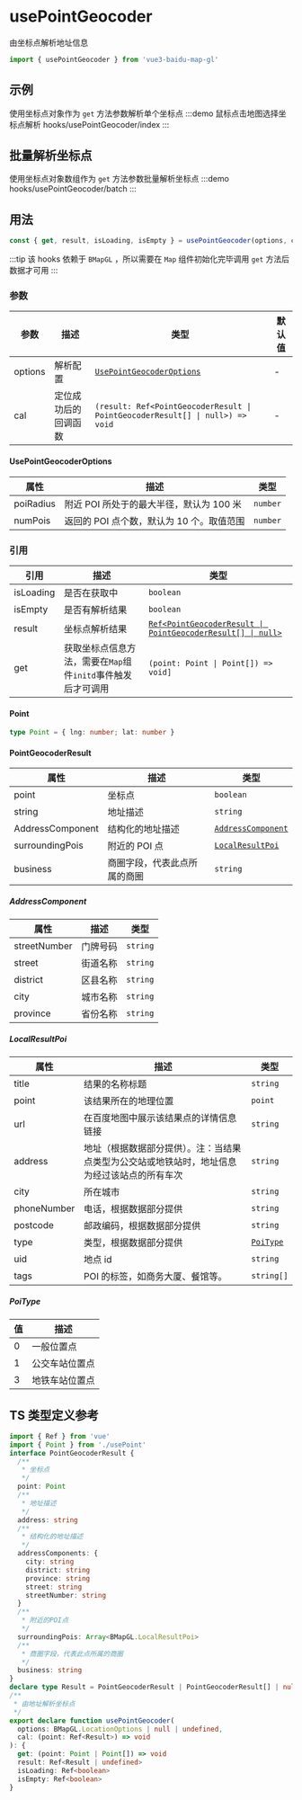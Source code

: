 # usePointGeocoder <Badge type="tip" text="^0.0.39" />

由坐标点解析地址信息

```ts
import { usePointGeocoder } from 'vue3-baidu-map-gl'
```

## 示例
使用坐标点对象作为 `get` 方法参数解析单个坐标点
:::demo 鼠标点击地图选择坐标点解析
hooks/usePointGeocoder/index
:::
## 批量解析坐标点

使用坐标点对象数组作为 `get` 方法参数批量解析坐标点
:::demo
hooks/usePointGeocoder/batch
:::
## 用法

```ts
const { get, result, isLoading, isEmpty } = usePointGeocoder(options, cal)
```

:::tip
该 hooks 依赖于 `BMapGL` ，所以需要在 `Map` 组件初始化完毕调用 `get` 方法后数据才可用
:::

### 参数

| 参数    | 描述                 | 类型                                                                          | 默认值 |
| ------- | -------------------- | ----------------------------------------------------------------------------- | ------ |
| options | 解析配置             | [`UsePointGeocoderOptions`](#usepointgeocoderoptions)                         | -      |
| cal     | 定位成功后的回调函数 | `(result: Ref<PointGeocoderResult \| PointGeocoderResult[] \| null>) => void` | -      |

#### UsePointGeocoderOptions

| 属性      | 描述                                      | 类型     |
| --------- | ----------------------------------------- | -------- |
| poiRadius | 附近 POI 所处于的最大半径，默认为 100 米  | `number` |
| numPois   | 返回的 POI 点个数，默认为 10 个。取值范围 | `number` |

### 引用

| 引用      | 描述                                                         | 类型                                                                                |
| --------- | ------------------------------------------------------------ | ----------------------------------------------------------------------------------- |
| isLoading | 是否在获取中                                                 | `boolean`                                                                           |
| isEmpty   | 是否有解析结果                                               | `boolean`                                                                           |
| result    | 坐标点解析结果                                               | [`Ref<PointGeocoderResult \| PointGeocoderResult[] \| null>`](#pointgeocoderresult) |
| get       | 获取坐标点信息方法，需要在`Map`组件`initd`事件触发后才可调用 | `(point: Point \| Point[]) => void]`                                                |

#### Point

```ts
type Point = { lng: number; lat: number }
```

#### PointGeocoderResult

| 属性             | 描述                         | 类型                                    |
| ---------------- | ---------------------------- | --------------------------------------- |
| point            | 坐标点                       | `boolean`                               |
| string           | 地址描述                     | `string`                                |
| AddressComponent | 结构化的地址描述             | [`AddressComponent`](#AddressComponent) |
| surroundingPois  | 附近的 POI 点                | [`LocalResultPoi`](#localresultpoi)     |
| business         | 商圈字段，代表此点所属的商圈 | `string`                                |

##### AddressComponent

| 属性         | 描述     | 类型     |
| ------------ | -------- | -------- |
| streetNumber | 门牌号码 | `string` |
| street       | 街道名称 | `string` |
| district     | 区县名称 | `string` |
| city         | 城市名称 | `string` |
| province     | 省份名称 | `string` |

##### LocalResultPoi

| 属性        | 描述                                                                                         | 类型                  |
| ----------- | -------------------------------------------------------------------------------------------- | --------------------- |
| title       | 结果的名称标题                                                                               | `string`              |
| point       | 该结果所在的地理位置                                                                         | `point`               |
| url         | 在百度地图中展示该结果点的详情信息链接                                                       | `string`              |
| address     | 地址（根据数据部分提供）。注：当结果点类型为公交站或地铁站时，地址信息为经过该站点的所有车次 | `string`              |
| city        | 所在城市                                                                                     | `string`              |
| phoneNumber | 电话，根据数据部分提供                                                                       | `string`              |
| postcode    | 邮政编码，根据数据部分提供                                                                   | `string`              |
| type        | 类型，根据数据部分提供                                                                       | [`PoiType`](#poitype) |
| uid         | 地点 id                                                                                      | `string`              |
| tags        | POI 的标签，如商务大厦、餐馆等。                                                             | `string[]`            |

##### PoiType

| 值  | 描述           |
| --- | -------------- |
| 0   | 一般位置点     |
| 1   | 公交车站位置点 |
| 3   | 地铁车站位置点 |

## TS 类型定义参考

```ts
import { Ref } from 'vue'
import { Point } from './usePoint'
interface PointGeocoderResult {
  /**
   * 坐标点
   */
  point: Point
  /**
   * 地址描述
   */
  address: string
  /**
   * 结构化的地址描述
   */
  addressComponents: {
    city: string
    district: string
    province: string
    street: string
    streetNumber: string
  }
  /**
   * 附近的POI点
   */
  surroundingPois: Array<BMapGL.LocalResultPoi>
  /**
   * 商圈字段，代表此点所属的商圈
   */
  business: string
}
declare type Result = PointGeocoderResult | PointGeocoderResult[] | null
/**
 * 由地址解析坐标点
 */
export declare function usePointGeocoder(
  options: BMapGL.LocationOptions | null | undefined,
  cal: (point: Ref<Result>) => void
): {
  get: (point: Point | Point[]) => void
  result: Ref<Result | undefined>
  isLoading: Ref<boolean>
  isEmpty: Ref<boolean>
}
```

